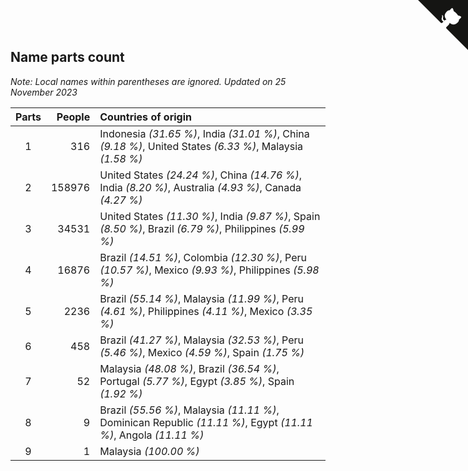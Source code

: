 ## Name parts count

*Note: Local names within parentheses are ignored.*
*Updated on 25 November 2023*

| Parts | People | Countries of origin |
| :--: | ---: | :--- |
| 1 | 316 | Indonesia *(31.65 %)*, India *(31.01 %)*, China *(9.18 %)*, United States *(6.33 %)*, Malaysia *(1.58 %)* |
| 2 | 158976 | United States *(24.24 %)*, China *(14.76 %)*, India *(8.20 %)*, Australia *(4.93 %)*, Canada *(4.27 %)* |
| 3 | 34531 | United States *(11.30 %)*, India *(9.87 %)*, Spain *(8.50 %)*, Brazil *(6.79 %)*, Philippines *(5.99 %)* |
| 4 | 16876 | Brazil *(14.51 %)*, Colombia *(12.30 %)*, Peru *(10.57 %)*, Mexico *(9.93 %)*, Philippines *(5.98 %)* |
| 5 | 2236 | Brazil *(55.14 %)*, Malaysia *(11.99 %)*, Peru *(4.61 %)*, Philippines *(4.11 %)*, Mexico *(3.35 %)* |
| 6 | 458 | Brazil *(41.27 %)*, Malaysia *(32.53 %)*, Peru *(5.46 %)*, Mexico *(4.59 %)*, Spain *(1.75 %)* |
| 7 | 52 | Malaysia *(48.08 %)*, Brazil *(36.54 %)*, Portugal *(5.77 %)*, Egypt *(3.85 %)*, Spain *(1.92 %)* |
| 8 | 9 | Brazil *(55.56 %)*, Malaysia *(11.11 %)*, Dominican Republic *(11.11 %)*, Egypt *(11.11 %)*, Angola *(11.11 %)* |
| 9 | 1 | Malaysia *(100.00 %)* |


<a href="https://github.com/JustinTimeCuber/wca_statistics" class="github-corner" aria-label="View source on Github"><svg width="80" height="80" viewBox="0 0 250 250" style="fill:#151513; color:#fff; position: absolute; top: 0; border: 0; right: 0;" aria-hidden="true"><path d="M0,0 L115,115 L130,115 L142,142 L250,250 L250,0 Z"></path><path d="M128.3,109.0 C113.8,99.7 119.0,89.6 119.0,89.6 C122.0,82.7 120.5,78.6 120.5,78.6 C119.2,72.0 123.4,76.3 123.4,76.3 C127.3,80.9 125.5,87.3 125.5,87.3 C122.9,97.6 130.6,101.9 134.4,103.2" fill="currentColor" style="transform-origin: 130px 106px;" class="octo-arm"></path><path d="M115.0,115.0 C114.9,115.1 118.7,116.5 119.8,115.4 L133.7,101.6 C136.9,99.2 139.9,98.4 142.2,98.6 C133.8,88.0 127.5,74.4 143.8,58.0 C148.5,53.4 154.0,51.2 159.7,51.0 C160.3,49.4 163.2,43.6 171.4,40.1 C171.4,40.1 176.1,42.5 178.8,56.2 C183.1,58.6 187.2,61.8 190.9,65.4 C194.5,69.0 197.7,73.2 200.1,77.6 C213.8,80.2 216.3,84.9 216.3,84.9 C212.7,93.1 206.9,96.0 205.4,96.6 C205.1,102.4 203.0,107.8 198.3,112.5 C181.9,128.9 168.3,122.5 157.7,114.1 C157.9,116.9 156.7,120.9 152.7,124.9 L141.0,136.5 C139.8,137.7 141.6,141.9 141.8,141.8 Z" fill="currentColor" class="octo-body"></path></svg></a><style>.github-corner:hover .octo-arm{animation:octocat-wave 560ms ease-in-out}@keyframes octocat-wave{0%,100%{transform:rotate(0)}20%,60%{transform:rotate(-25deg)}40%,80%{transform:rotate(10deg)}}@media (max-width:500px){.github-corner:hover .octo-arm{animation:none}.github-corner .octo-arm{animation:octocat-wave 560ms ease-in-out}}</style>
